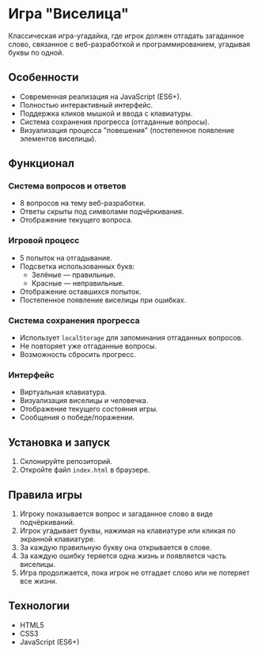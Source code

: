 # Игра "Виселица"

Классическая игра-угадайка, где игрок должен отгадать загаданное слово, связанное с веб-разработкой и программированием, угадывая буквы по одной.

## Особенности

- Современная реализация на JavaScript (ES6+).
- Полностью интерактивный интерфейс.
- Поддержка кликов мышкой и ввода с клавиатуры.
- Система сохранения прогресса (отгаданные вопросы).
- Визуализация процесса "повешения" (постепенное появление элементов виселицы).

## Функционал

### Система вопросов и ответов

- 8 вопросов на тему веб-разработки.
- Ответы скрыты под символами подчёркивания.
- Отображение текущего вопроса.

### Игровой процесс

- 5 попыток на отгадывание.
- Подсветка использованных букв:
  - Зелёные — правильные.
  - Красные — неправильные.
- Отображение оставшихся попыток.
- Постепенное появление виселицы при ошибках.

### Система сохранения прогресса

- Использует `localStorage` для запоминания отгаданных вопросов.
- Не повторяет уже отгаданные вопросы.
- Возможность сбросить прогресс.

### Интерфейс

- Виртуальная клавиатура.
- Визуализация виселицы и человечка.
- Отображение текущего состояния игры.
- Сообщения о победе/поражении.

## Установка и запуск

1. Склонируйте репозиторий.
2. Откройте файл `index.html` в браузере.

## Правила игры

1. Игроку показывается вопрос и загаданное слово в виде подчёркиваний.
2. Игрок угадывает буквы, нажимая на клавиатуре или кликая по экранной клавиатуре.
3. За каждую правильную букву она открывается в слове.
4. За каждую ошибку теряется одна жизнь и появляется часть виселицы.
5. Игра продолжается, пока игрок не отгадает слово или не потеряет все жизни.

## Технологии

- HTML5
- CSS3
- JavaScript (ES6+)
